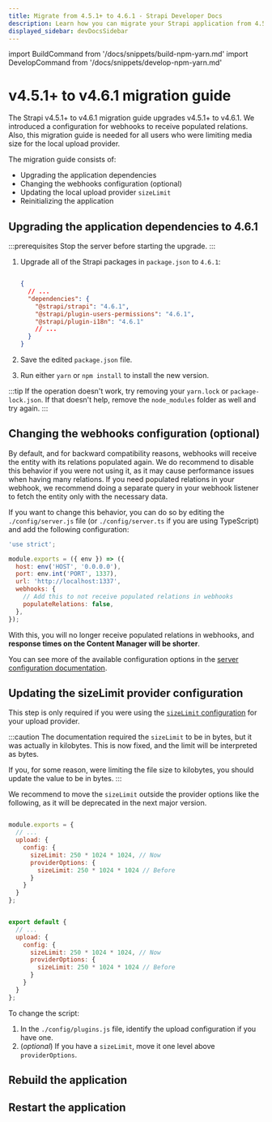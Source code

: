```yaml
---
title: Migrate from 4.5.1+ to 4.6.1 - Strapi Developer Docs
description: Learn how you can migrate your Strapi application from 4.5.1+ to 4.6.1.
displayed_sidebar: devDocsSidebar
---
```


import BuildCommand from '/docs/snippets/build-npm-yarn.md'
import DevelopCommand from '/docs/snippets/develop-npm-yarn.md'

# v4.5.1+ to v4.6.1 migration guide

The Strapi v4.5.1+ to v4.6.1 migration guide upgrades v4.5.1+ to v4.6.1. We introduced a configuration for webhooks to receive populated relations. Also, this migration guide is needed for all users who were limiting media size for the local upload provider.

The migration guide consists of:

- Upgrading the application dependencies
- Changing the webhooks configuration (optional)
- Updating the local upload provider `sizeLimit`
- Reinitializing the application

## Upgrading the application dependencies to 4.6.1

:::prerequisites
Stop the server before starting the upgrade.
:::

1. Upgrade all of the Strapi packages in `package.json` to `4.6.1`:

   ```json title="package.json"

   {
     // ...
     "dependencies": {
       "@strapi/strapi": "4.6.1",
       "@strapi/plugin-users-permissions": "4.6.1",
       "@strapi/plugin-i18n": "4.6.1"
       // ...
     }
   }
   ```

2. Save the edited `package.json` file.

3. Run either `yarn` or `npm install` to install the new version.

:::tip
If the operation doesn't work, try removing your `yarn.lock` or `package-lock.json`. If that doesn't help, remove the `node_modules` folder as well and try again.
:::

## Changing the webhooks configuration (optional)

By default, and for backward compatibility reasons, webhooks will receive the entity with its relations populated again. We do recommend to disable this behavior if you were not using it, as it may cause performance issues when having many relations. If you need populated relations in your webhook, we recommend doing a separate query in your webhook listener to fetch the entity only with the necessary data.

If you want to change this behavior, you can do so by editing the `./config/server.js` file (or `./config/server.ts` if you are using TypeScript) and add the following configuration:

```jsx
'use strict';

module.exports = ({ env }) => ({
  host: env('HOST', '0.0.0.0'),
  port: env.int('PORT', 1337),
  url: 'http://localhost:1337',
  webhooks: {
    // Add this to not receive populated relations in webhooks
    populateRelations: false,
  },
});
```

With this, you will no longer receive populated relations in webhooks, and **response times on the Content Manager will be shorter**.

You can see more of the available configuration options in the [server configuration documentation](/dev-docs/configurations/server).

## Updating the sizeLimit provider configuration

This step is only required if you were using the [`sizeLimit` configuration](/dev-docs/plugins/upload#max-file-size) for your upload provider.

:::caution
The documentation required the `sizeLimit` to be in bytes, but it was actually in kilobytes. This is now fixed, and the limit will be interpreted as bytes.

If you, for some reason, were limiting the file size to kilobytes, you should update the value to be in bytes.
:::

We recommend to move the `sizeLimit` outside the provider options like the following, as it will be deprecated in the next major version.

<Tabs groupId="js-ts">
<TabItem value="js" label="JavaScript">

```js title="./config/plugins.js"

module.exports = {
  // ...
  upload: {
    config: {
      sizeLimit: 250 * 1024 * 1024, // Now
      providerOptions: {
        sizeLimit: 250 * 1024 * 1024 // Before
      }
    }
  }
};
```

</TabItem>

<TabItem value="ts" label="TypeScript">

```js title="./config/plugins.ts"

export default {
  // ...
  upload: {
    config: {
      sizeLimit: 250 * 1024 * 1024, // Now
      providerOptions: {
        sizeLimit: 250 * 1024 * 1024 // Before
      }
    }
  }
};
```

</TabItem>

</Tabs>

To change the script:

1. In the `./config/plugins.js` file, identify the upload configuration if you have one.
2. (_optional_) If you have a `sizeLimit`, move it one level above `providerOptions`.

## Rebuild the application

<BuildCommand components={props.components} />

## Restart the application

<DevelopCommand components={props.components} />
